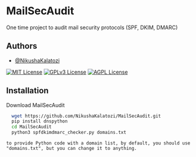 
# MailSecAudit

One time project to audit mail security protocols (SPF, DKIM, DMARC)


## Authors

- [@NikushaKalatozi](https://github.com/NikushaKalatozi/)






[![MIT License](https://img.shields.io/badge/License-MIT-green.svg)](https://choosealicense.com/licenses/mit/)
[![GPLv3 License](https://img.shields.io/badge/License-GPL%20v3-yellow.svg)](https://opensource.org/licenses/)
[![AGPL License](https://img.shields.io/badge/license-AGPL-blue.svg)](http://www.gnu.org/licenses/agpl-3.0)


## Installation

Download MailSecAudit

```bash
  wget https://github.com/NikushaKalatozi/MailSecAudit.git
  pip install dnspython
  cd MailSecAudit
  python3 spfdkimdmarc_checker.py domains.txt
```
    to provide Python code with a domain list, by default, you should use "domains.txt", but you can change it to anything.
